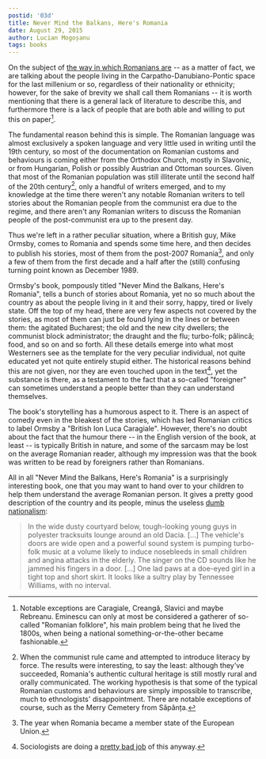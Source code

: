 ```yaml
---
postid: '03d'
title: Never Mind the Balkans, Here's Romania
date: August 29, 2015
author: Lucian Mogoșanu
tags: books
---
```


On the subject of [the way in which Romanians are][aferim] -- as a matter of
fact, we are talking about the people living in the Carpatho-Danubiano-Pontic
space for the last millenium or so, regardless of their nationality or
ethnicity; however, for the sake of brevity we shall call them Romanians -- it
is worth mentioning that there is a general lack of literature to describe
this, and furthermore there is a lack of people that are both able and willing
to put this on paper[^1].

The fundamental reason behind this is simple. The Romanian language was almost
exclusively a spoken language and very little used in writing until the 19th
century, so most of the documentation on Romanian customs and behaviours is
coming either from the Orthodox Church, mostly in Slavonic, or from Hungarian,
Polish or possibly Austrian and Ottoman sources. Given that most of the
Romanian population was still illiterate until the second half of the 20th
century[^2], only a handful of writers emerged, and to my knowledge at the time
there weren't any notable Romanian writers to tell stories about the Romanian
people from the communist era due to the regime, and there aren't any Romanian
writers to discuss the Romanian people of the post-communist era up to the
present day.

Thus we're left in a rather peculiar situation, where a British guy, Mike
Ormsby, comes to Romania and spends some time here, and then decides to publish
his stories, most of them from the post-2007 Romania[^3], and only a few of
them from the first decade and a half after the (still) confusing turning point
known as December 1989.

Ormsby's book, pompously titled "Never Mind the Balkans, Here's Romania", tells
a bunch of stories about Romania, yet no so much about the country as about the
people living in it and their sorry, happy, tired or lively state. Off the top
of my head, there are very few aspects not covered by the stories, as most of
them can just be found lying in the lines or between them: the agitated
Bucharest; the old and the new city dwellers; the communist block
administrator; the draught and the flu; turbo-folk; pălincă; food, and so on
and so forth. All these details emerge into what most Westerners see as the
template for the very peculiar individual, not quite educated yet not quite
entirely stupid either. The historical reasons behind this are not given, nor
they are even touched upon in the text[^4], yet the substance is there, as a
testament to the fact that a so-called "foreigner" can sometimes understand a
people better than they can understand themselves.

The book's storytelling has a humorous aspect to it. There is an aspect of
comedy even in the bleakest of the stories, which has led Romanian critics to
label Ormsby a "British Ion Luca Caragiale". However, there's no doubt about
the fact that the humour there -- in the English version of the book, at least
-- is typically British in nature, and some of the sarcasm may be lost on the
average Romanian reader, although my impression was that the book was written
to be read by foreigners rather than Romanians.

All in all "Never Mind the Balkans, Here's Romania" is a surprisingly
interesting book, one that you may want to hand over to your children to help
them understand the average Romanian person. It gives a pretty good
description of the country and its people, minus the useless
[dumb nationalism][nationalism]:

> In the wide dusty courtyard below, tough-looking young guys in polyester
> tracksuits lounge around an old Dacia. [...] The vehicle's doors are wide
> open and a powerful sound system is pumping turbo-folk music at a volume
> likely to induce nosebleeds in small children and angina attacks in the
> elderly. The singer on the CD sounds like he jammed his fingers in a
> door. [...] One lad paws at a doe-eyed girl in a tight top and short
> skirt. It looks like a sultry play by Tennessee Williams, with no interval.

[^1]: Notable exceptions are Caragiale, Creangă, Slavici and maybe
Rebreanu. Eminescu can only at most be considered a gatherer of so-called
"Romanian folklore", his main problem being that he lived the 1800s, when
being a national something-or-the-other became fashionable.

[^2]: When the communist rule came and attempted to introduce literacy by
force. The results were interesting, to say the least: although they've
succeeded, Romania's authentic cultural heritage is still mostly rural and
orally communicated. The working hypothesis is that some of the typical
Romanian customs and behaviours are simply impossible to transcribe, much to
ethnologists' disappointment. There are notable exceptions of course, such as
the Merry Cemetery from Săpânța.

[^3]: The year when Romania became a member state of the European Union.

[^4]: Sociologists are doing a [pretty bad job][cosima] of this anyway.

[aferim]: /posts/y01/039-aferim.html
[cosima]: http://www.hotnews.ro/stiri-opinii-19975094-cuvintele-conteaza-psihologia-poporului-roman-este-text-esentialist-chiar-fara-teorie-esentialista.htm
[nationalism]: /posts/y00/00b-romania-s-dumb-nationalism.html
